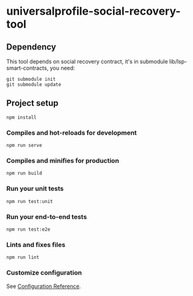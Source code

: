# universalprofile-social-recovery-tool

## Dependency
This tool depends on social recovery contract, it's in submodule lib/lsp-smart-contracts, you need:
```
git submodule init
git submodule update
```

## Project setup

```
npm install
```

### Compiles and hot-reloads for development

```
npm run serve
```

### Compiles and minifies for production

```
npm run build
```

### Run your unit tests

```
npm run test:unit
```

### Run your end-to-end tests

```
npm run test:e2e
```

### Lints and fixes files

```
npm run lint
```

### Customize configuration

See [Configuration Reference](https://cli.vuejs.org/config/).
